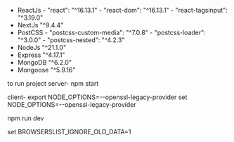 - ReactJs - "react": "^16.13.1"   -   "react-dom": "^16.13.1"   -   "react-tagsinput": "^3.19.0"
- NextJs "^9.4.4"
- PostCSS - "postcss-custom-media": "^7.0.8"   -   "postcss-loader": "^3.0.0"   -   "postcss-nested": "^4.2.3"
- NodeJs "^21.1.0"
- Express "^4.17.1"
- MongoDB "^6.2.0"
- Mongoose "^5.9.16" 


























to run project
server- 
npm start

client- 
export NODE_OPTIONS=--openssl-legacy-provider
set NODE_OPTIONS=--openssl-legacy-provider

npm run dev




set BROWSERSLIST_IGNORE_OLD_DATA=1